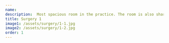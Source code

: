 ```yaml
---
name:
description:  Most spacious room in the practice. The room is also shared with a physiotherapist.
title: Surgery 1
image1: /assets/surgery/1-1.jpg
image2: /assets/surgery/1-2.jpg
order: 1
---
```

